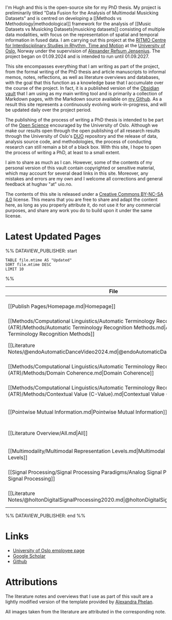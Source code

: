 
I'm Hugh and this is the open-source site for my PhD thesis. My project is preliminarily titled "Data Fusion for the Analysis of Multimodal Musicking Datasets" and is centred on developing a [[Methods vs Methodology|methodological]] framework for the analysis of [[Music Datasets vs Musicking Datasets|musicking datasets]] consisting of multiple data modalities, with focus on the representation of spatial and temporal information in fused data. I am carrying out this project at the [RITMO Centre for Interdisciplinary Studies in Rhythm, Time and Motion](https://www.uio.no/ritmo/english/) at the [University of Oslo](https://www.uio.no/english/), Norway under the supervision of [Alexander Refsum Jensenius](https://www.uio.no/ritmo/english/people/management/alexanje/). The project began on 01.09.2024 and is intended to run until 01.09.2027.

This site encompasses everything that I am writing as part of the project, from the formal writing of the PhD thesis and article manuscripts to informal memos, notes, reflections, as well as literature overviews and databases, with the goal that this function as a knowledge base that I accumulate over the course of the project. In fact, it is a published version of the [Obsidian vault](https://obsidian.md/) that I am using as my main writing tool and is primarily a collection of Markdown pages, with the Markdown source available on [my Github](https://github.com/Hughav92/PhD_Thesis_Obsidian_Vault). As a result this site represents a continuously evolving work-in-progress, and will be updated daily over the project period.

The publishing of the process of writing a PhD thesis is intended to be part of the [Open Science](https://www.openscience.no/en/what-open-science) encouraged by the University of Oslo. Although we make our results open through the open publishing of all research results through the University of Oslo's [DUO](https://www.duo.uio.no/) repository and the release of data, analysis source code, and methodologies, the process of conducting research can still remain a bit of a black box. With this site, I hope to open the process of writing a PhD, at least to a small extent.

I aim to share as much as I can. However, some of the contents of my personal version of this vault contain copyrighted or sensitive material, which may account for several dead links in this site. Moreover, any mistakes and errors are my own and I welcome all corrections and general feedback at hughav "at" uio.no.

The contents of this site is released under a [Creative Commons BY-NC-SA 4.0](https://creativecommons.org/licenses/by-nc-sa/4.0/) license. This means that you are free to share and adapt the content here, as long as you properly attribute it, do not use it for any commercial purposes, and share any work you do to build upon it under the same license.

# Latest Updated Pages


%% DATAVIEW_PUBLISHER: start
```dataview
TABLE file.mtime AS "Updated"
SORT file.mtime DESC
LIMIT 10
```
%%

| File                                                                                                                                                                          | Updated                      |
| ----------------------------------------------------------------------------------------------------------------------------------------------------------------------------- | ---------------------------- |
| [[Publish Pages/Homepage.md\|Homepage]]                                                                                                                                       | 5:19 PM - October 01, 2024   |
| [[Methods/Computational Linguistics/Automatic Terminology Recognition (ATR)/Methods/Automatic Terminology Recognition Methods.md\|Automatic Terminology Recognition Methods]] | 5:14 PM - October 01, 2024   |
| [[Literature Notes/@endoAutomaticDanceVideo2024.md\|@endoAutomaticDanceVideo2024]]                                                                                            | 5:09 PM - October 01, 2024   |
| [[Methods/Computational Linguistics/Automatic Terminology Recognition (ATR)/Methods/Domain Coherence.md\|Domain Coherence]]                                                   | 5:05 PM - October 01, 2024   |
| [[Methods/Computational Linguistics/Automatic Terminology Recognition (ATR)/Methods/Contextual Value (C-Value).md\|Contextual Value (C-Value)]]                               | 4:46 PM - October 01, 2024   |
| [[Pointwise Mutual Information.md\|Pointwise Mutual Information]]                                                                                                             | 4:44 PM - October 01, 2024   |
| [[Literature Overview/All.md\|All]]                                                                                                                                           | 3:59 PM - October 01, 2024   |
| [[Multimodality/Multimodal Representation Levels.md\|Multimodal Representation Levels]]                                                                                       | 4:45 PM - September 30, 2024 |
| [[Signal Processing/Signal Processing Paradigms/Analog Signal Processing.md\|Analog Signal Processing]]                                                                       | 4:44 PM - September 30, 2024 |
| [[Literature Notes/@holtonDigitalSignalProcessing2020.md\|@holtonDigitalSignalProcessing2020]]                                                                                | 4:43 PM - September 30, 2024 |

%% DATAVIEW_PUBLISHER: end %%


# Links

- [University of Oslo employee page](https://www.uio.no/ritmo/english/people/phd-fellows/hughav/index.html)
- [Google Scholar](https://scholar.google.com/citations?user=1H848AwAAAAJ&hl=en)
- [Github](https://github.com/Hughav92)

# Attributions

The literature notes and overviews that I use as part of this vault are a lightly modified version of the template provided by [Alexandra Phelan](https://medium.com/@alexandraphelan/an-updated-academic-workflow-zotero-obsidian-cffef080addd).

All images taken from the literature are attributed in the corresponding note.

